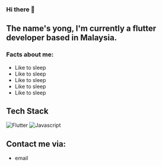### Hi there 👋

## The name's yong, I'm currently a flutter developer based in Malaysia.

<!-- Check me out at my [personal website](https://insertlink here) -->

### Facts about me:
- Like to sleep
- Like to sleep
- Like to sleep
- Like to sleep
- Like to sleep

## Tech Stack
![Flutter](https://img.shields.io/badge/Flutter-02569B?style=for-the-badge&logo=flutter&logoColor=white)
![Javascript](https://img.shields.io/badge/JavaScript-323330?style=for-the-badge&logo=javascript&logoColor=F7DF1E)


## Contact me via:
- email

<!--
**jieyeeyong/jieyeeyong** is a ✨ _special_ ✨ repository because its `README.md` (this file) appears on your GitHub profile.

Here are some ideas to get you started:

- 🔭 I’m currently working on ...
- 🌱 I’m currently learning ...
- 👯 I’m looking to collaborate on ...
- 🤔 I’m looking for help with ...
- 💬 Ask me about ...
- 📫 How to reach me: ...
- 😄 Pronouns: ...
- ⚡ Fun fact: ...
-->
